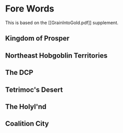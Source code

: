 # Fore Words
This is based on the [[GrainIntoGold.pdf]] supplement.

## Kingdom of Prosper

## Northeast Hobgoblin Territories

## The DCP

## Tetrimoc's Desert

## The Holyl'nd

## Coalition City